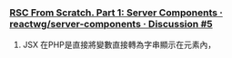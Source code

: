 
###  [RSC From Scratch. Part 1: Server Components · reactwg/server-components · Discussion #5](https://github.com/reactwg/server-components/discussions/5)

1. JSX
	在PHP是直接將變數直接轉為字串顯示在元素內，
